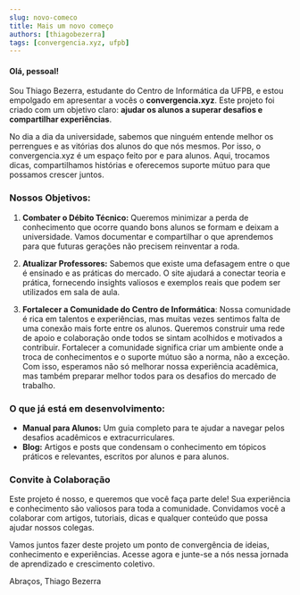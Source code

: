 ```yaml
---
slug: novo-comeco
title: Mais um novo começo
authors: [thiagobezerra]
tags: [convergencia.xyz, ufpb]
---
```



#### Olá, pessoal!

Sou Thiago Bezerra, estudante do Centro de Informática da UFPB, e estou empolgado em apresentar a vocês o **convergencia.xyz**. Este projeto foi criado com um objetivo claro: **ajudar os alunos a superar desafios e compartilhar experiências**.

No dia a dia da universidade, sabemos que ninguém entende melhor os perrengues e as vitórias dos alunos do que nós mesmos. Por isso, o convergencia.xyz é um espaço feito por e para alunos. Aqui, trocamos dicas, compartilhamos histórias e oferecemos suporte mútuo para que possamos crescer juntos.

### Nossos Objetivos:

1. **Combater o Débito Técnico:** Queremos minimizar a perda de conhecimento que ocorre quando bons alunos se formam e deixam a universidade. Vamos documentar e compartilhar o que aprendemos para que futuras gerações não precisem reinventar a roda.

2. **Atualizar Professores:** Sabemos que existe uma defasagem entre o que é ensinado e as práticas do mercado. O site ajudará a conectar teoria e prática, fornecendo insights valiosos e exemplos reais que podem ser utilizados em sala de aula.

3. **Fortalecer a Comunidade do Centro de Informática**: Nossa comunidade é rica em talentos e experiências, mas muitas vezes sentimos falta de uma conexão mais forte entre os alunos. Queremos construir uma rede de apoio e colaboração onde todos se sintam acolhidos e motivados a contribuir. Fortalecer a comunidade significa criar um ambiente onde a troca de conhecimentos e o suporte mútuo são a norma, não a exceção. Com isso, esperamos não só melhorar nossa experiência acadêmica, mas também preparar melhor todos para os desafios do mercado de trabalho.

### O que já está em desenvolvimento:

- **Manual para Alunos:** Um guia completo para te ajudar a navegar pelos desafios acadêmicos e extracurriculares.
- **Blog:** Artigos e posts que condensam o conhecimento em tópicos práticos e relevantes, escritos por alunos e para alunos.
  

### Convite à Colaboração

Este projeto é nosso, e queremos que você faça parte dele! Sua experiência e conhecimento são valiosos para toda a comunidade. Convidamos você a colaborar com artigos, tutoriais, dicas e qualquer conteúdo que possa ajudar nossos colegas.

Vamos juntos fazer deste projeto um ponto de convergência de ideias, conhecimento e experiências. Acesse agora e junte-se a nós nessa jornada de aprendizado e crescimento coletivo.

Abraços,
Thiago Bezerra